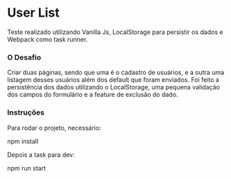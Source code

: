 # User List
Teste realizado utilizando Vanilla Js, LocalStorage para persistir os dados e Webpack como task runner.

### O Desafio

Criar duas páginas, sendo que uma é o cadastro de usuários, e a outra uma listagem desses usuários além dos default que foram enviados.
Foi feito a persistência dos dados utilizando o LocalStorage, uma pequena validação dos campos do formulário e a feature de exclusão do dado.


### Instruções

Para rodar o projeto, necessário:

npm install

Depois a task para dev:

npm run start
